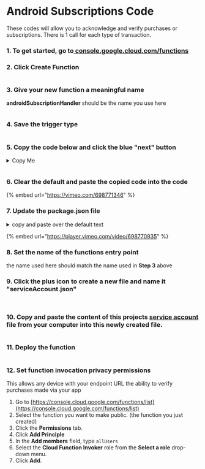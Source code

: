 # Android Subscriptions Code

These codes will allow you to acknowledge and verify purchases or subscriptions. There is 1 call for each type of transaction.&#x20;

### 1. To get started, go to[ console.google.cloud.com/functions](https://console.cloud.google.com/functions/list)

### 2. Click Create Function

<figure><img src="../../../.gitbook/assets/2 (1) (1).png" alt=""><figcaption></figcaption></figure>

### 3. Give your new function  a meaningful name

**androidSubscriptionHandler** should be the  name you use here

<figure><img src="../../../.gitbook/assets/3 (3).png" alt=""><figcaption></figcaption></figure>

### 4. Save the trigger type

<figure><img src="../../../.gitbook/assets/4 (2).png" alt=""><figcaption></figcaption></figure>

### 5. Copy the code below and click the blue "next" button

<details>

<summary>Copy Me</summary>

{% code title="androiidSubscriptionHandler." %}
```
const functions = require("firebase-functions");
const admin = require("firebase-admin");
const googleServiceAccountKey = require("./serviceAccount.json");
admin.initializeApp({
  credential: admin.credential.cert(googleServiceAccountKey),
});
const {google} = require("googleapis");
const axios = require("axios");

exports.androidSubscriptionHandler = functions.https.onRequest((request, response) => {

  // caputre the data from the request
  const {purchaseObject, type} = request.body;
  functions.logger.info("trying to handle " + type + " for the follow purchaseObject");
  functions.logger.info(JSON.stringify(purchaseObject));
  // get the token and subscription id from the request
  const purchaseToken = purchaseObject.purchaseToken;
  const subscriptionID = purchaseObject.productId;
  // set your package id
  const packageID = "edu.fit.my.jgibb2018.pob";

  const returnTheResponse = (data) => {
    functions.logger.log("returning the response" + JSON.stringify(data));
    response.status(200).send(data);
  };

  const acknowledgeSubscription = (err, tokens) => {
    functions.logger.info(`
    Attempting to acknowledge subscription ${subscriptionID}\n
    your access token for a manual retry ${tokens.access_token}\n
    your purchase object ${JSON.stringify(purchaseObject)}\n\n
    `);

    const config = {
      method: "post",
      url: `https://androidpublisher.googleapis.com/androidpublisher/v3/applications/${packageID}/purchases/subscriptions/${subscriptionID}/tokens/${purchaseToken}:acknowledge`,
      headers: {
        "Authorization": `Bearer ${tokens.access_token}`,
      },
    };
    functions.logger.info("acknowledge config" + JSON.stringify(config));
    axios(config)
        .then(function(r) {
          returnTheResponse("Your transaction has been completed");
        })
        .catch(function(e) {
          functions.logger.warn("an error occured while acknowledging the subscription");

          functions.logger.error(JSON.stringify({error: e}));

          returnTheResponse({error: e.data, status: e.status, message: e.message});
        });
  };

  const verifySubscription = (err, tokens) => {
    functions.logger.info("verify function");
    const config = {
      method: "get",
      url: `https://androidpublisher.googleapis.com/androidpublisher/v3/applications/${packageID}/purchases/subscriptions/${subscriptionID}/tokens/${purchaseToken}`,
      headers: {
        "Authorization": `Bearer ${tokens.access_token}`,
      },
    };
    functions.logger.info(config.url);
    axios(config)
        .then(function(r) {
          functions.logger.info("verify success" + JSON.stringify(r.data));
          returnTheResponse(r.data);
        })
        .catch(function(e) {
          returnTheResponse(JSON.stringify({error: e.data, status: e.status, message: e.message}));
        });
  };

  const getAccessToken = () => {
    const jwtClient = new google.auth.JWT(
        googleServiceAccountKey.client_email,
        null,
        googleServiceAccountKey.private_key,
        ["https://www.googleapis.com/auth/androidpublisher"],
        null,
    );
    try {
      if (type == "subscriptionAcknowledge") {
        jwtClient.authorize(acknowledgeSubscription);
      } else if (type == "subscriptionVerify") {
        jwtClient.authorize(verifySubscription);
      }
    } catch (error) {
      functions.logger.error(error);
      response.status(500).send("issue getting getting auth", JSON.stringify(error));
    }
  };

  getAccessToken();
  });
```
{% endcode %}



</details>

<figure><img src="../../../.gitbook/assets/5 (2).png" alt=""><figcaption></figcaption></figure>

### 6. Clear the default and paste the copied code into the code

{% embed url="https://vimeo.com/698771346" %}

### 7. Update the package.json file

<details>

<summary>copy and paste over the default text</summary>

```
{
  "name": "sample-http",
  "version": "0.0.1",
  "dependencies": {
     "axios": "^0.26.0",
     "googleapis": "^97.0.0",
     "firebase-functions": "^3.18.0",
     "firebase-admin": "^10.0.2"
   }
}

```

</details>

{% embed url="https://player.vimeo.com/video/698770935" %}

### 8. Set the name of the functions entry point

the name used here should match the name used in **Step 3** above

### 9. Click the plus icon to create a new file and name it "serviceAccount.json"

<div>

<figure><img src="../../../.gitbook/assets/9.1.png" alt=""><figcaption></figcaption></figure>

 

<figure><img src="../../../.gitbook/assets/9.2.png" alt=""><figcaption></figcaption></figure>

</div>

### 10. Copy and paste the content of this projects [service account](https://app.gitbook.com/s/KrMxDvAEx21XNB81zaoj/in-app-purchases/overview/android-play-store-setup#download\_your\_service\_key) file from your computer into this newly created file.&#x20;

<figure><img src="../../../.gitbook/assets/10.png" alt=""><figcaption></figcaption></figure>

### 11. Deploy the function

<figure><img src="../../../.gitbook/assets/11.png" alt=""><figcaption></figcaption></figure>

### 12. Set function invocation privacy permissions

This allows any device with your endpoint URL the ability to verify purchases made via your app

1. Go to [https://console.cloud.google.com/functions/list](https://console.cloud.google.com/functions/list)
2. Select the function you want to make public. (the function you just created)
3. Click the **Permissions** tab.
4. Click **Add Principle**
5. In the **Add members** field, type `allUsers`
6. Select the **Cloud Function Invoker** role from the **Select a role** drop-down menu.
7. Click **Add**.
